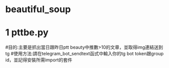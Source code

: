 # beautiful_soup
# 1 pttbe.py
#目的:主要是抓出當日跟昨日ptt beauty中推數>10的文章，並取得img連結送到tg
#使用方法:請在telegram_bot_sendtext函式中輸入你的tg bot token跟group id，並記得安裝所需import的套件
